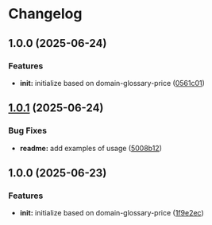 # Changelog

## 1.0.0 (2025-06-24)


### Features

* **init:** initialize based on domain-glossary-price ([0561c01](https://github.com/ehmpathy/declastruct/commit/0561c01f3fb3e3d9144a7fc7e5decc3db56d6512))

## [1.0.1](https://github.com/ehmpathy/declastruct/compare/v1.0.0...v1.0.1) (2025-06-24)


### Bug Fixes

* **readme:** add examples of usage ([5008b12](https://github.com/ehmpathy/declastruct/commit/5008b129cf299c7c4ede5ab4dac8a42b979fa3eb))

## 1.0.0 (2025-06-23)


### Features

* **init:** initialize based on domain-glossary-price ([1f9e2ec](https://github.com/ehmpathy/declastruct/commit/1f9e2ecefb46028f75348aed8a5f9e3528eb5c1e))
